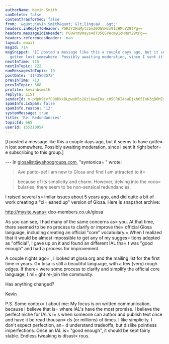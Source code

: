 ```yaml
---
authorName: Kevin Smith
canDelete: false
contentTrasformed: false
from: '&quot;Kevin Smith&quot; &lt;lingua@...&gt;'
headers.inReplyToHeader: PGRzY2FmMytzbnZ0QGVHcm91cHMuY29tPg==
headers.messageIdInHeader: PGUwYm9mays4dTU5QGVHcm91cHMuY29tPg==
headers.referencesHeader: .nan
layout: email
msgId: 714
msgSnippet: '[I posted a message like this a couple days ago, but it seems to have
  gotten lost somewhere. Possibly awaiting moderation, since I sent it right before'
nextInTime: 715
nextInTopic: 722
numMessagesInTopic: 10
postDate: '1143563572'
prevInTime: 713
prevInTopic: 668
profile: kevinbsmith
replyTo: LIST
senderId: m-pMpK9jvfC98DkkBLpwuh5s28z1UwqEHa_c05CR6I4suEjxhO5InK3qB6MZyCrHbdzRd7bmOebWeNPnrTMbP4X9eNS6sg
spamInfo.isSpam: false
spamInfo.reason: '12'
systemMessage: true
title: 'Re: Redundancies'
topicId: 665
userId: 155310954
---
```


[I posted a message like this a couple days ago, but it seems to have
gotte=
n lost somewhere. Possibly awaiting moderation, since I sent it
right befor=
e subscribing to this group.]

--- In glosalist@yahoogroups.com, "syntonica=
" wrote:
>
> Ave panto-pe!  I am new to Glosa and find I am attracted to it=
 
> because of its simplicity and charm.  However, delving into 
> the voca=
bularies, there seem to be non-sensical redundancies.  

I raised several s=
imilar issues about 5 years ago, and did quite a bit
of work creating a "cl=
eaned up" version of Glosa. Here is snapshot
archive:

  http://mysite.wana=
doo-members.co.uk/glosa

As you can see, I had many of the same concerns as=
 you. At that time,
there seemed to be no process to clarify or improve the=
 official Glosa
language, including creating an official "core" vocabulary.=
 When I
realized that it would be almost impossible to get any of my
sugges=
tions adopted as "official", I gave up on it and found an
different IAL tha=
t was "good enough" and had a process for improvement.

A couple nights ago=
, I looked at glosa.org and the mailing list for
the first time in years. G=
losa is still a beautiful language, with a
few (very) rough edges. If there=
 were some process to clarify and
simplify the official core language, I mi=
ght re-join the community. 

Has anything changed?

Kevin

P.S. Some contex=
t about me: My focus is on written communication,
because I believe that is=
 where IAL's have the most promise. I believe
the perfect niche for IAL's i=
s when someone can author and publish
text once and have it be read thousan=
ds (or millions) of times. I like
simplicity. I don't expect perfection, an=
d understand tradeoffs, but
dislike pointless imperfections. Once an IAL is=
 "good enough", it
should be kept fairly stable. Endless tweaking is disast=
rous.








